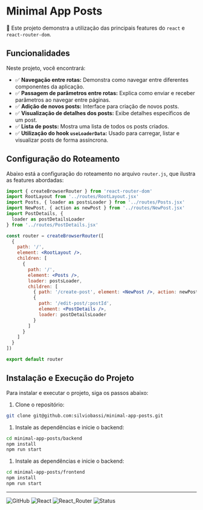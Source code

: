 # Minimal App Posts

🌟 Este projeto demonstra a utilização das principais features do `react` e `react-router-dom`.

## Funcionalidades

Neste projeto, você encontrará:

- ✅ **Navegação entre rotas:** Demonstra como navegar entre diferentes componentes da aplicação.
- ✅ **Passagem de parâmetros entre rotas:** Explica como enviar e receber parâmetros ao navegar entre páginas.
- ✅ **Adição de novos posts:** Interface para criação de novos posts.
- ✅ **Visualização de detalhes dos posts:** Exibe detalhes específicos de um post.
- ✅ **Lista de posts:** Mostra uma lista de todos os posts criados.
- ✅ **Utilização do hook `useLoaderData`:** Usado para carregar, listar e visualizar posts de forma assíncrona.

## Configuração do Roteamento

Abaixo está a configuração do roteamento no arquivo `router.js`, que ilustra as features abordadas:

```jsx
import { createBrowserRouter } from 'react-router-dom'
import RootLayout from '../routes/RootLayout.jsx'
import Posts, { loader as postsLoader } from '../routes/Posts.jsx'
import NewPost, { action as newPost } from '../routes/NewPost.jsx'
import PostDetails, {
  loader as postDetailsLoader
} from '../routes/PostDetails.jsx'

const router = createBrowserRouter([
  {
    path: '/',
    element: <RootLayout />,
    children: [
      {
        path: '/',
        element: <Posts />,
        loader: postsLoader,
        children: [
          { path: '/create-post', element: <NewPost />, action: newPost },
          {
            path: '/edit-post/:postId',
            element: <PostDetails />,
            loader: postDetailsLoader
          }
        ]
      }
    ]
  }
])

export default router

```

## Instalação e Execução do Projeto

Para instalar e executar o projeto, siga os passos abaixo:

1. Clone o repositório:

```bash
git clone git@github.com:silviobassi/minimal-app-posts.git
```

1. Instale as dependências e inicie o backend:

```bash
cd minimal-app-posts/backend
npm install
npm run start
```

1. Instale as dependências e inicie o backend:

```bash
cd minimal-app-posts/frontend
npm install
npm run start
```
___

![GitHub](https://img.shields.io/badge/GitHub-App_Posts-blue?logo=github)
![React](https://img.shields.io/badge/React-gray?logo=react)
![React_Router](https://img.shields.io/badge/React_Router-gray?logo=react-router)
![Status](https://img.shields.io/badge/Status-Concluído-green)